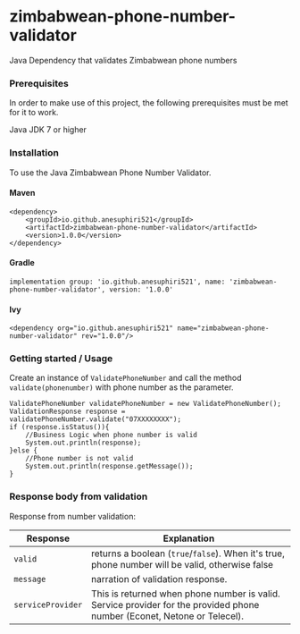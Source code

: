 # zimbabwean-phone-number-validator
Java Dependency that validates Zimbabwean phone numbers

### Prerequisites
In order to make use of this project, the following prerequisites must be met for it to work.

Java JDK 7 or higher

### Installation
To use the Java Zimbabwean Phone Number Validator. 

#### Maven
``` 
<dependency>
    <groupId>io.github.anesuphiri521</groupId>
    <artifactId>zimbabwean-phone-number-validator</artifactId>
    <version>1.0.0</version>
</dependency> 
```

#### Gradle
```implementation group: 'io.github.anesuphiri521', name: 'zimbabwean-phone-number-validator', version: '1.0.0'```

#### Ivy
```
<dependency org="io.github.anesuphiri521" name="zimbabwean-phone-number-validator" rev="1.0.0"/>
```

### Getting started / Usage
Create an instance of `ValidatePhoneNumber` and call the method `validate(phonenumber)` with phone number as the parameter.
``` 
ValidatePhoneNumber validatePhoneNumber = new ValidatePhoneNumber();
ValidationResponse response = validatePhoneNumber.validate("07XXXXXXXX");
if (response.isStatus()){
    //Business Logic when phone number is valid
    System.out.println(response);
}else {
    //Phone number is not valid
    System.out.println(response.getMessage());
}
``` 

### Response body from validation
Response from number validation:

| Response | Explanation  |
|----------------|--------------|
| `valid`   | returns a boolean (`true`/`false`). When it's true, phone number will be valid, otherwise false |
| `message`  | narration of validation response. |
| `serviceProvider`   | This is returned when phone number is valid.<br/>Service provider for the provided phone number (Econet, Netone or Telecel). |
